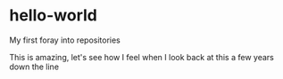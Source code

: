 # hello-world
My first foray into repositories

This is amazing, let's see how I feel when I look back at this a few years down the line

